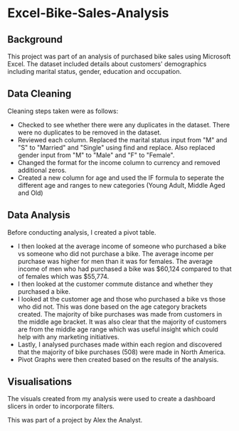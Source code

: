 # Excel-Bike-Sales-Analysis


## Background 
This project was part of an analysis of purchased bike sales using Microsoft Excel. The dataset included details about customers' demographics including marital status, gender, education and occupation. 

## Data Cleaning
Cleaning steps taken were as follows: 
* Checked to see whether there were any duplicates in the dataset. There were no duplicates to be removed in the dataset.
* Reviewed each column. Replaced the marital status input from "M" and "S" to "Married" and "Single" using find and replace. Also replaced gender input from "M" to "Male" and "F" to "Female".
* Changed the format for the income column to currency and removed additional zeros.
* Created a new column for age and used the IF formula to seperate the different age and ranges to new categories (Young Adult, Middle Aged and Old) 

## Data Analysis
Before conducting analysis, I created a pivot table. 
* I then looked at the average income of someone who purchased a bike vs someone who did not purchase a bike. The average income per purchase was higher for men than it was for females. The average income of men who had purchased a bike was $60,124 compared to that of females which was $55,774.
* I then looked at the customer commute distance and whether they purchased a bike.
* I looked at the customer age and those who purchased a bike vs those who did not. This was done based on the age category brackets created. The majority of bike purchases was made from customers in the middle age bracket. It was also clear that the majority of customers are from the middle age range which was useful insight which could help with any marketing initiatives.
* Lastly, I analysed purchases made within each region and discovered that the majority of bike purchases (508) were made in North America.
* Pivot Graphs were then created based on the results of the analysis.

## Visualisations
The visuals created from my analysis were used to create a dashboard slicers in order to incorporate filters. 

This was part of a project by Alex the Analyst. 
